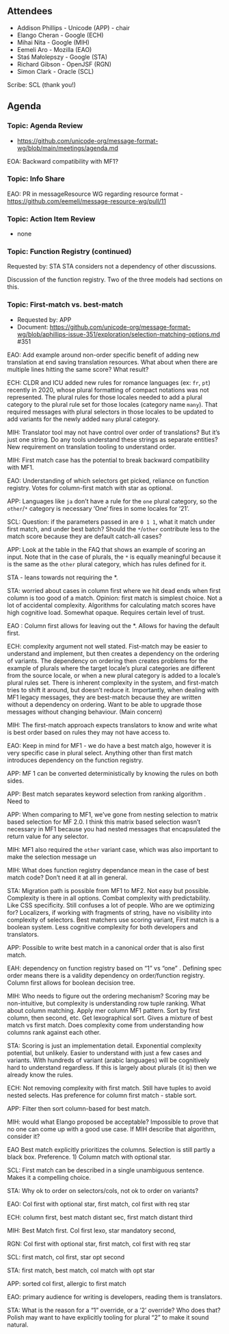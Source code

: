 ## Attendees
* Addison Phillips - Unicode (APP) - chair
* Elango Cheran - Google (ECH)
* Mihai Nita - Google (MIH)
* Eemeli Aro - Mozilla (EAO)
* Staś Małolepszy - Google (STA)
* Richard Gibson - OpenJSF (RGN)
* Simon Clark - Oracle (SCL)

Scribe: SCL (thank you!)

## Agenda

### Topic: Agenda Review
* https://github.com/unicode-org/message-format-wg/blob/main/meetings/agenda.md

EOA: Backward compatibility with MF1?

### Topic: Info Share

EAO: PR in messageResource WG regarding resource format - https://github.com/eemeli/message-resource-wg/pull/11

### Topic: Action Item Review
* none

### Topic: Function Registry (continued)
Requested by: STA
STA considers not a dependency of other discussions.

Discussion of the function registry. Two of the three models had sections on this.

### Topic: First-match vs. best-match
* Requested by: APP
* Document: https://github.com/unicode-org/message-format-wg/blob/aphillips-issue-351/exploration/selection-matching-options.md 
#351

EAO: Add example around non-order specific benefit of adding new translation at end saving translation resources.
What about when there are multiple lines hitting the same score? What result?

ECH: CLDR and ICU added new rules for romance languages (ex: `fr`, `pt`) recently in 2020, whose plural formatting of compact notations was not represented. The plural rules for those locales needed to add a plural category to the plural rule set for those locales (category name `many`). That required messages with plural selectors in those locales to be updated to add variants for the newly added `many` plural category.

MIH:  Translator tool may not have control over order of translations? But it’s just one string. Do any tools understand these strings as separate entities? New requirement on translation tooling to understand order.

MIH: First match case has the potential to break backward compatibility with MF1.

EAO: Understanding of which selectors get picked, reliance on function registry. Votes for column-first match with star as optional. 

APP: Languages like `ja` don’t have a rule for the `one` plural category, so the `other`/`*` category is necessary
‘One’ fires in some locales for ‘21’.  

SCL: Question: if the parameters passed in are `0 1 1`, what it match under first match, and under best batch? Should the `*`/`other` contribute less to the match score because they are default catch-all cases?

APP: Look at the table in the FAQ that shows an example of scoring an input. Note that in the case of plurals, the `*` is equally meaningful because it is the same as the `other` plural category, which has rules defined for it.

STA - leans towards not requiring the \*. 

STA: worried about cases in column first where we hit dead ends when first column is too good of a match. Opinion: first match is simplest choice. Not a lot of accidental complexity. Algorithms for calculating match scores have high cognitive load. Somewhat opaque. Requires certain level of trust. 

EAO : Column first allows for leaving out the \*. Allows for having the default first. 

ECH: complexity argument not well stated. Fist-match may be easier to understand and implement, but then creates a dependency on the ordering of variants. The dependency on ordering then creates problems for the example of plurals where the target locale’s plural categories are different from the source locale, or when a new plural category is added to a locale’s plural rules set. There is inherent complexity in the system, and first-match tries to shift it around, but doesn’t reduce it. Importantly, when dealing with MF1 legacy messages, they are best-match because they are written without a dependency on ordering. Want to be able to upgrade those messages without changing behaviour. (Main concern)

MIH: The first-match approach expects translators to know and write what is best order based on rules they may not have access to.

EAO: Keep in mind for MF1 - we do have a best match algo, however it is very specific case in plural select. Anything other than first match introduces dependency on the function registry. 

APP: MF 1 can be converted deterministically by knowing the rules on both sides.

APP: Best match separates keyword selection from ranking algorithm . Need to 

APP: When comparing to MF1, we’ve gone from nesting selection to matrix based selection for MF 2.0. I think this matrix based selection wasn’t necessary in MF1 because you had nested messages that encapsulated the return value for any selector.

MIH: MF1 also required the `other` variant case, which was also important to make the selection message un

MIH: What does function registry dependance mean in the case of best match code? Don’t need it at all in general.

STA: Migration path is possible from MF1 to MF2. Not easy but possible. Complexity is there in all options. Combat complexity with predictability. Like CSS specificity. Still confuses a lot of people. Who are we optimizing for? Localizers, if working with fragments of string, have no visibility into complexity of selectors. Best matchers use scoring variant, First match is a boolean system. Less cognitive complexity for both developers and translators.

APP: Possible to write best match in a canonical order that is also first match. 

EAH: dependency on function registry based on “1” vs “one” . Defining spec order means there is a validity dependency on order/function registry. Column first allows for boolean decision tree. 

MIH: Who needs to figure out the ordering mechanism? Scoring may be non-intuitive, but complexity is understanding row tuple ranking. What about column matching. Apply mer column MF1 pattern.  Sort by first column, then second, etc. Get lexographical sort. Gives a mixture of best match vs first match. Does complexity come from understanding how columns rank against each other.

STA: Scoring is just an implementation detail. Exponential complexity potential, but unlikely. Easier to understand with just a few cases and variants. With hundreds of variant (arabic languages) will be cognitively hard to understand regardless. If this is 
largely about plurals (it is) then we already know the rules.

ECH: Not removing complexity with first match. Still have tuples to avoid nested selects. Has preference for column first match - stable sort.

APP: Filter then sort column-based for best match. 

MIH: would what Elango proposed be acceptable? Impossible to prove that no one can come up with a good use case. If MIH describe that algorithm, consider it?

EAO Best match explicitly prioritizes the columns. Selection is still partly a black box. Preference. 1) Column match with optional star. 

SCL: First match can be described in a single unambiguous sentence. Makes it a compelling choice.

STA: Why ok to order on selectors/cols, not ok to order on variants? 

EAO: Col first with optional star, first match, col first with req star

ECH: column first, best match distant sec, first match distant third

MIH: Best Match first. Col first lexo, star mandatory second, 

RGN: Col first with optional star, first match, col first with req star

SCL: first match, col first, star opt second

STA: first match, best match, col match with opt star

APP: sorted col first, allergic to first match 

EAO: primary audience for writing is developers, reading them is translators.

STA: What is the reason for a “1” override, or a ‘2’ override? Who does that? Polish may want to have explicitly tooling for plural “2” to make it sound natural.

